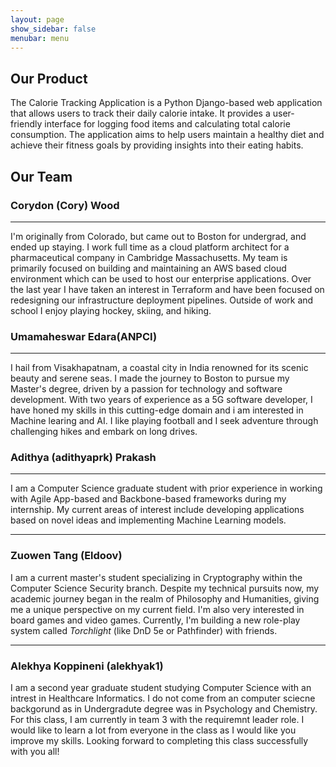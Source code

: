 ```yaml
---
layout: page
show_sidebar: false
menubar: menu
---
```




## Our Product

The Calorie Tracking Application is a Python Django-based web application that allows users to track their daily calorie intake.
It provides a user-friendly interface for logging food items and calculating total calorie consumption. 
The application aims to help users maintain a healthy diet and achieve their fitness goals by providing insights into their eating habits.

## Our Team

### Corydon (Cory) Wood

---

I'm originally from Colorado, but came out to Boston for undergrad, and ended up staying. I work full time as a cloud platform architect for a pharmaceutical company in Cambridge
Massachusetts. My team is primarily focused on building and maintaining an AWS based cloud environment
which can be used to host our enterprise applications. Over the last year I have
taken an interest in Terraform and have been focused on redesigning our infrastructure deployment pipelines. Outside of work and school
I enjoy playing hockey, skiing, and hiking.

### Umamaheswar Edara(ANPCI)

---

I hail from Visakhapatnam, a coastal city in India renowned for its scenic beauty and serene seas. I made the journey to Boston to pursue my Master's degree, driven by a passion for technology and software development. With two years of experience as a 5G software developer, I have honed my skills in this cutting-edge domain and i am interested in Machine learing and AI. I like playing football and I seek adventure through challenging hikes and embark on long drives.

### Adithya (adithyaprk) Prakash

---

I am a Computer Science graduate student with prior experience in working with Agile App-based and Backbone-based frameworks during my internship. My current areas of interest include developing applications based on novel ideas and implementing Machine Learning models.

---

### Zuowen Tang (Eldoov)

I am a current master's student specializing in Cryptography within the Computer Science Security branch. Despite my technical pursuits now, my academic journey began in the realm of Philosophy and Humanities, giving me a unique perspective on my current field. I'm also very interested in board games and video games. Currently, I'm building a new role-play system called _Torchlight_ (like DnD 5e or Pathfinder) with friends.

---

### Alekhya Koppineni (alekhyak1)

I am a second year graduate student studying Computer Science with an intrest in Healthcare Informatics. I do not come from an computer sciecne backgorund as in Undergradute
degree was in Psychology and Chemistry. For this class, I am currently in team 3 with the requiremnt leader role. I would like to learn a lot from everyone in the class as I would
like you improve my skills. Looking forward to completing this class successfully with you all!
